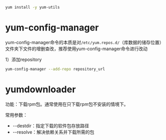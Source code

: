 
```bash
yum install -y yum-utils
```

# yum-config-manager

yum-config-manager命令的本质是对`/etc/yum.repos.d/`（库数据的储存位置）文件夹下文件的增删查改，推荐使用yum-config-manager命令进行改动

1）添加repository
```bash
yum-config-manager --add-repo repository_url
```
# yumdownloader

功能：下载rpm包。通常使用在只下载rpm包不安装的情境下。

常用参数：
- --destdir：指定下载的软件包存放路径
- --resolve：解决依赖关系并下载所需的包

```

```



